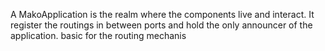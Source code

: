 A MakoApplication is the realm where the components live and interact. It register the routings in between ports and hold the only announcer of the application.
basic for the routing mechanis